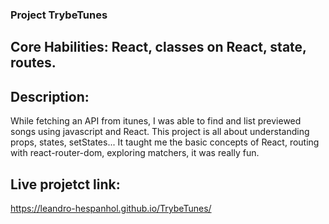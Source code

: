 ### Project TrybeTunes

## Core Habilities: React, classes on React, state, routes.

## Description:

While fetching an API from itunes, I was able to find and list previewed songs using javascript and React. This project is all about understanding props, states, setStates... It taught me the basic concepts of React, routing with react-router-dom, exploring matchers, it was really fun.

## Live projetct link:

https://leandro-hespanhol.github.io/TrybeTunes/